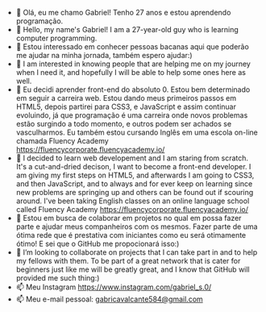 - 👋 Olá, eu me chamo Gabriel! Tenho 27 anos e estou aprendendo programação.
- 👋 Hello, my name's Gabriel! I am a 27-year-old guy who is learning computer programming.
- 👀 Estou interessado em conhecer pessoas bacanas aqui que poderão me ajudar na minha jornada, também espero ajudar:)
- 👀 I am interested in knowing people that are helping me on my journey when I need it, and hopefully I will be able to help some ones here as well.
- 🌱 Eu decidi aprender front-end do absoluto 0. Estou bem determinado em seguir a carreira web. Estou dando meus primeiros passos em HTML5, depois partirei para CSS3, e JavaScript e assim continuar evoluindo, já que programação é uma carreira onde novos problemas estão surgindo a todo momento, e outros podem ser achados se vasculharmos. Eu também estou cursando Inglês em uma escola on-line chamada Fluency Academy https://fluencycorporate.fluencyacademy.io/
- 🌱 I decided to learn web developement and I am staring from scratch. It's a cut-and-dried decison, I want to become a front-end developer. I am giving my first steps on HTML5, and afterwards I am going to CSS3, and then JavaScript, and to always and for ever keep on learning since new problems are springing up and others can be found out if scouring around. I've been taking English classes on an online language school called Fluency Academy https://fluencycorporate.fluencyacademy.io/
- 💞️ Estou em busca de colaborar em projetos no qual em possa fazer parte e ajudar meus companheiros com os mesmos. Fazer parte de uma ótima rede que é prestativa com iniciantes como eu será otimamente ótimo! E sei que o GitHub me propocionará isso:)
- 💞️ I’m looking to collaborate on projects that I can take part in and to help my fellows with them. To be part of a great network that is cater for beginners just like me will be greatly great, and I know that GitHub will provided me such thing:)
- 📫 Meu Instagram https://www.instagram.com/gabriel_s.0/
- 📫 Meu e-mail pessoal: gabricavalcante584@gmail.com

<!---
GabrielCaval/GabrielCaval is a ✨ special ✨ repository because its `README.md` (this file) appears on your GitHub profile.
You can click the Preview link to take a look at your changes.
--->
